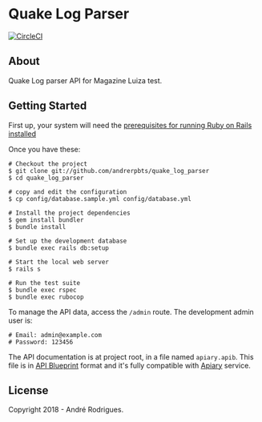 # Quake Log Parser
[![CircleCI](https://circleci.com/gh/andrerpbts/quake_log_parser.svg?style=svg&circle-token=74a357d0cf55989c74cf142f907fd060ae48d1c1)](https://circleci.com/gh/andrerpbts/quake_log_parser)

## About

Quake Log parser API for Magazine Luiza test.

## Getting Started

First up, your system will need the
[prerequisites for running Ruby on Rails installed](http://rubyonrails.org/download)

Once you have these:

    # Checkout the project
    $ git clone git://github.com/andrerpbts/quake_log_parser
    $ cd quake_log_parser

    # copy and edit the configuration
    $ cp config/database.sample.yml config/database.yml

    # Install the project dependencies
    $ gem install bundler
    $ bundle install

    # Set up the development database
    $ bundle exec rails db:setup

    # Start the local web server
    $ rails s

    # Run the test suite
    $ bundle exec rspec
    $ bundle exec rubocop

To manage the API data, access the `/admin` route. The development admin user is:

    # Email: admin@example.com
    # Password: 123456

The API documentation is at project root, in a file named `apiary.apib`. This file is in [API Blueprint](https://apiblueprint.org/) format and
it's fully compatible with [Apiary](https://apiary.io) service.

## License

Copyright 2018 - André Rodrigues.
